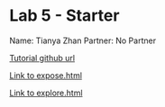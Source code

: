 # Lab 5 - Starter

Name: Tianya Zhan
Partner: No Partner

[Tutorial github url](https://github.com/TiyaZhan/introduction-to-github)

[Link to expose.html](https://tiyazhan.github.io/cse110-Lab5_Starter/expose.html)

[Link to explore.html](https://tiyazhan.github.io/cse110-Lab5_Starter/explore.html)